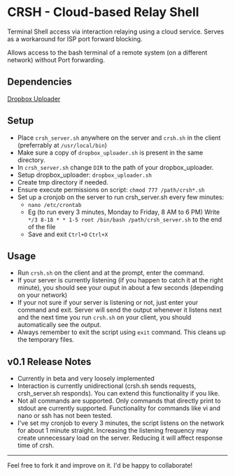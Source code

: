 # CRSH - Cloud-based Relay Shell
Terminal Shell access via interaction relaying using a cloud service. Serves as a workaround for ISP port forward blocking.

Allows access to the bash terminal of a remote system (on a different network) without Port forwarding.

## Dependencies
[Dropbox Uploader](https://github.com/andreafabrizi/Dropbox-Uploader)

## Setup
 - Place `crsh_server.sh` anywhere on the server and `crsh.sh` in the client (preferrably at `/usr/local/bin`)
 - Make sure a copy of `dropbox_uploader.sh` is present in the same directory.
 - In `crsh_server.sh` change `DIR` to the path of your dropbox_uploader.
 - Setup dropbox_uploader: `dropbox_uploader.sh`
 - Create tmp directory if needed.
 - Ensure execute permissions on script: `chmod 777 /path/crsh*.sh`
 - Set up a cronjob on the server to run crsh_server.sh every few minutes:
    - `nano /etc/crontab`
    -  Eg (to run every 3 minutes, Monday to Friday, 8 AM to 6 PM) Write `*/3 8-18 * * 1-5 root /bin/bash /path/crsh_server.sh` to the end of the file
    - Save and exit `Ctrl+O` `Ctrl+X`

## Usage
 - Run `crsh.sh` on the client and at the prompt, enter the command.
 - If your server is currently listening (if you happen to catch it at the right minute), you should see your ouput in about a few seconds (depending on your network)
 - If your not sure if your server is listening or not, just enter your command and exit. Server will send the output whenever it listens next and the next time you run `crsh.sh` on your client, you should automatically see the output.
 - Always remember to exit the script using `exit` command. This cleans up the temporary files.

## v0.1 Release Notes
- Currently in beta and very loosely implemented
- Interaction is currently unidirectional (crsh.sh sends requests, crsh_server.sh responds). You can extend this functionality if you like.
- Not all commands are supported. Only commands that directly print to stdout are currently supported. Functionality for commands like vi and nano or ssh has not been tested.
- I've set my cronjob to every 3 minutes, the script listens on the network for about 1 minute straight. Increasing the listening frequency may create unnecessary load on the server. Reducing it will affect response time of crsh.

<hr/>

Feel free to fork it and improve on it. I'd be happy to collaborate!
